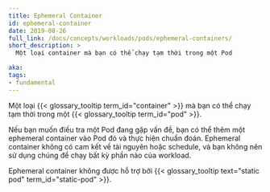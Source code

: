 ```yaml
---
title: Ephemeral Container
id: ephemeral-container
date: 2019-08-26
full_link: /docs/concepts/workloads/pods/ephemeral-containers/
short_description: >
  Một loại container mà bạn có thể chạy tạm thời trong một Pod

aka:
tags:
- fundamental
---
```

Một loại {{< glossary_tooltip term_id="container" >}} mà bạn có thể chạy tạm thời trong một {{< glossary_tooltip term_id="pod" >}}.

<!--more-->

Nếu bạn muốn điều tra một Pod đang gặp vấn đề, bạn có thể thêm một ephemeral container vào Pod đó và thực hiện chuẩn đoán. Ephemeral container không có cam kết về tài nguyên hoặc schedule, và bạn không nên sử dụng chúng để chạy bất kỳ phần nào của workload.

Ephemeral container không được hỗ trợ bởi {{< glossary_tooltip text="static pod" term_id="static-pod" >}}.
